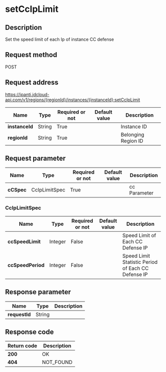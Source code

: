 # setCcIpLimit


## Description
Set the speed limit of each Ip of instance CC defense

## Request method
POST

## Request address
https://ipanti.jdcloud-api.com/v1/regions/{regionId}/instances/{instanceId}:setCcIpLimit

|Name|Type|Required or not|Default value|Description|
|---|---|---|---|---|
|**instanceId**|String|True| |Instance ID|
|**regionId**|String|True| |Belonging Region ID|

## Request parameter
|Name|Type|Required or not|Default value|Description|
|---|---|---|---|---|
|**cCSpec**|CcIpLimitSpec|True| |cc Parameter|

### CcIpLimitSpec
|Name|Type|Required or not|Default value|Description|
|---|---|---|---|---|
|**ccSpeedLimit**|Integer|False| |Speed Limit of Each CC Defense IP|
|**ccSpeedPeriod**|Integer|False| |Speed Limit Statistic Period of Each CC Defense IP|

## Response parameter
|Name|Type|Description|
|---|---|---|
|**requestId**|String| |



## Response code
|Return code|Description|
|---|---|
|**200**|OK|
|**404**|NOT_FOUND|
